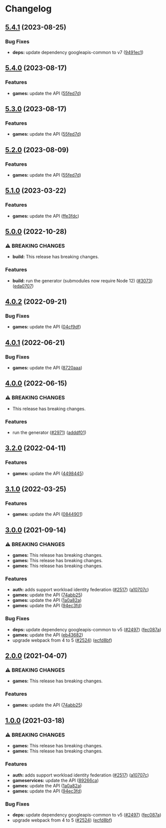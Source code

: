 # Changelog

## [5.4.1](https://github.com/googleapis/google-api-nodejs-client/compare/games-v5.4.0...games-v5.4.1) (2023-08-25)


### Bug Fixes

* **deps:** update dependency googleapis-common to v7 ([9491ec1](https://github.com/googleapis/google-api-nodejs-client/commit/9491ec1cdc3c413e7d73edcfcd59cf5c28a7c855))

## [5.4.0](https://github.com/googleapis/google-api-nodejs-client/compare/games-v5.3.0...games-v5.4.0) (2023-08-17)


### Features

* **games:** update the API ([55fed7d](https://github.com/googleapis/google-api-nodejs-client/commit/55fed7d4ec12c70cba143039fdbb5e45b3fcd526))

## [5.3.0](https://github.com/googleapis/google-api-nodejs-client/compare/games-v5.2.0...games-v5.3.0) (2023-08-17)


### Features

* **games:** update the API ([55fed7d](https://github.com/googleapis/google-api-nodejs-client/commit/55fed7d4ec12c70cba143039fdbb5e45b3fcd526))

## [5.2.0](https://github.com/googleapis/google-api-nodejs-client/compare/games-v5.1.0...games-v5.2.0) (2023-08-09)


### Features

* **games:** update the API ([55fed7d](https://github.com/googleapis/google-api-nodejs-client/commit/55fed7d4ec12c70cba143039fdbb5e45b3fcd526))

## [5.1.0](https://github.com/googleapis/google-api-nodejs-client/compare/games-v5.0.0...games-v5.1.0) (2023-03-22)


### Features

* **games:** update the API ([ffe3fdc](https://github.com/googleapis/google-api-nodejs-client/commit/ffe3fdc274f32fb3784c60eeb5f373a5d8805107))

## [5.0.0](https://github.com/googleapis/google-api-nodejs-client/compare/games-v4.0.2...games-v5.0.0) (2022-10-28)


### ⚠ BREAKING CHANGES

* **build:** This release has breaking changes.

### Features

* **build:** run the generator (submodules now require Node 12) ([#3073](https://github.com/googleapis/google-api-nodejs-client/issues/3073)) ([eda0707](https://github.com/googleapis/google-api-nodejs-client/commit/eda07079dadab46a80b6f9ede618f4f43030169e))

## [4.0.2](https://github.com/googleapis/google-api-nodejs-client/compare/games-v4.0.1...games-v4.0.2) (2022-09-21)


### Bug Fixes

* **games:** update the API ([04cf9df](https://github.com/googleapis/google-api-nodejs-client/commit/04cf9df794de8c94cc3b623158731d4cb5947b1a))

## [4.0.1](https://github.com/googleapis/google-api-nodejs-client/compare/games-v4.0.0...games-v4.0.1) (2022-06-21)


### Bug Fixes

* **games:** update the API ([8720aaa](https://github.com/googleapis/google-api-nodejs-client/commit/8720aaa9596f38eff45f43ac4c9c26d4fcaae968))

## [4.0.0](https://github.com/googleapis/google-api-nodejs-client/compare/games-v3.2.0...games-v4.0.0) (2022-06-15)


### ⚠ BREAKING CHANGES

* This release has breaking changes.

### Features

* run the generator ([#2971](https://github.com/googleapis/google-api-nodejs-client/issues/2971)) ([adddf01](https://github.com/googleapis/google-api-nodejs-client/commit/adddf018e7cb73adab7341053dd80d72c5a6248d))

## [3.2.0](https://github.com/googleapis/google-api-nodejs-client/compare/games-v3.1.0...games-v3.2.0) (2022-04-11)


### Features

* **games:** update the API ([4498445](https://github.com/googleapis/google-api-nodejs-client/commit/449844560a5147a7d0ad9ea077a5df730382057c))

## [3.1.0](https://github.com/googleapis/google-api-nodejs-client/compare/games-v3.0.0...games-v3.1.0) (2022-03-25)


### Features

* **games:** update the API ([0844901](https://github.com/googleapis/google-api-nodejs-client/commit/0844901d343bb6c76e4091bd1fb97c3f86db5e35))

## [3.0.0](https://www.github.com/googleapis/google-api-nodejs-client/compare/games-v2.0.0...games-v3.0.0) (2021-09-14)


### ⚠ BREAKING CHANGES

* **games:** This release has breaking changes.
* **games:** This release has breaking changes.
* **games:** This release has breaking changes.

### Features

* **auth:** adds support workload identity federation ([#2517](https://www.github.com/googleapis/google-api-nodejs-client/issues/2517)) ([a10707c](https://www.github.com/googleapis/google-api-nodejs-client/commit/a10707c477759e7c9ef6360a2fe800856fb600c1))
* **games:** update the API ([74abb25](https://www.github.com/googleapis/google-api-nodejs-client/commit/74abb2576f22ab68136093ad1741a7b009a30aa9))
* **games:** update the API ([1a0a82a](https://www.github.com/googleapis/google-api-nodejs-client/commit/1a0a82a7ee82905474cb5d7e467265ea6a807dc8))
* **games:** update the API ([94ec3fd](https://www.github.com/googleapis/google-api-nodejs-client/commit/94ec3fd5c56aef2a0c872f256c90d82cb23cff7c))


### Bug Fixes

* **deps:** update dependency googleapis-common to v5 ([#2497](https://www.github.com/googleapis/google-api-nodejs-client/issues/2497)) ([fec087a](https://www.github.com/googleapis/google-api-nodejs-client/commit/fec087abcf3d994dd41c3ffa0a0c12b1f9f09dae))
* **games:** update the API ([eb43682](https://www.github.com/googleapis/google-api-nodejs-client/commit/eb43682a29efd201f34630a264ad8efde806da8a))
* upgrade webpack from 4 to 5  ([#2524](https://www.github.com/googleapis/google-api-nodejs-client/issues/2524)) ([ecfd8bf](https://www.github.com/googleapis/google-api-nodejs-client/commit/ecfd8bfcd06e1beabff7ec9a8c4000222379eb8d))

## [2.0.0](https://www.github.com/googleapis/google-api-nodejs-client/compare/games-v1.0.0...games-v2.0.0) (2021-04-07)


### ⚠ BREAKING CHANGES

* **games:** This release has breaking changes.

### Features

* **games:** update the API ([74abb25](https://www.github.com/googleapis/google-api-nodejs-client/commit/74abb2576f22ab68136093ad1741a7b009a30aa9))

## [1.0.0](https://www.github.com/googleapis/google-api-nodejs-client/compare/games-v0.1.0...games-v1.0.0) (2021-03-18)


### ⚠ BREAKING CHANGES

* **games:** This release has breaking changes.
* **games:** This release has breaking changes.

### Features

* **auth:** adds support workload identity federation ([#2517](https://www.github.com/googleapis/google-api-nodejs-client/issues/2517)) ([a10707c](https://www.github.com/googleapis/google-api-nodejs-client/commit/a10707c477759e7c9ef6360a2fe800856fb600c1))
* **gameservices:** update the API ([89266ca](https://www.github.com/googleapis/google-api-nodejs-client/commit/89266caeea857534d2b3e5e562a7cb94a68e05ff))
* **games:** update the API ([1a0a82a](https://www.github.com/googleapis/google-api-nodejs-client/commit/1a0a82a7ee82905474cb5d7e467265ea6a807dc8))
* **games:** update the API ([94ec3fd](https://www.github.com/googleapis/google-api-nodejs-client/commit/94ec3fd5c56aef2a0c872f256c90d82cb23cff7c))


### Bug Fixes

* **deps:** update dependency googleapis-common to v5 ([#2497](https://www.github.com/googleapis/google-api-nodejs-client/issues/2497)) ([fec087a](https://www.github.com/googleapis/google-api-nodejs-client/commit/fec087abcf3d994dd41c3ffa0a0c12b1f9f09dae))
* upgrade webpack from 4 to 5  ([#2524](https://www.github.com/googleapis/google-api-nodejs-client/issues/2524)) ([ecfd8bf](https://www.github.com/googleapis/google-api-nodejs-client/commit/ecfd8bfcd06e1beabff7ec9a8c4000222379eb8d))
